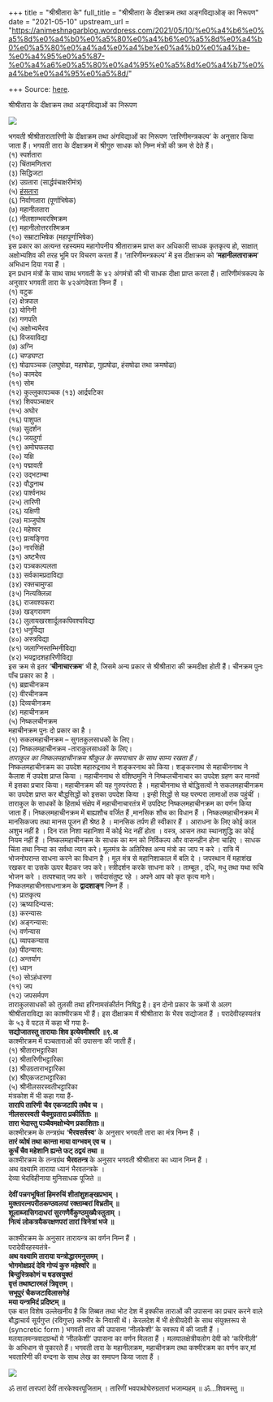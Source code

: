 +++
title = "श्रीश्रीतारा के"
full_title = "श्रीश्रीतारा के दीक्षाक्रम तथा अङ्गविद्याओङ् का निरूपण"
date = "2021-05-10"
upstream_url = "https://animeshnagarblog.wordpress.com/2021/05/10/%e0%a4%b6%e0%a5%8d%e0%a4%b0%e0%a5%80%e0%a4%b6%e0%a5%8d%e0%a4%b0%e0%a5%80%e0%a4%a4%e0%a4%be%e0%a4%b0%e0%a4%be-%e0%a4%95%e0%a5%87-%e0%a4%a6%e0%a5%80%e0%a4%95%e0%a5%8d%e0%a4%b7%e0%a4%be%e0%a4%95%e0%a5%8d/"

+++
Source: [here](https://animeshnagarblog.wordpress.com/2021/05/10/%e0%a4%b6%e0%a5%8d%e0%a4%b0%e0%a5%80%e0%a4%b6%e0%a5%8d%e0%a4%b0%e0%a5%80%e0%a4%a4%e0%a4%be%e0%a4%b0%e0%a4%be-%e0%a4%95%e0%a5%87-%e0%a4%a6%e0%a5%80%e0%a4%95%e0%a5%8d%e0%a4%b7%e0%a4%be%e0%a4%95%e0%a5%8d/).

श्रीश्रीतारा के दीक्षाक्रम तथा अङ्गविद्याओं का निरूपण

![](https://animeshnagarblog.files.wordpress.com/2021/05/maldivian_tara1139030603245200729.jpg?w=217)

भगवती श्रीश्रीतारातारिणी के दीक्षाक्रम तथा अंगविद्याओं का निरूपण
‘तारिणीमन्त्रकल्प’ के अनुसार किया जाता हैं। भगवती तारा के दीक्षाक्रम में
श्रीगुरु साधक को निम्न मंत्रों की क्रम से देते हैं।  
(१) स्पर्शतारा  
(२) चिंतामणितारा  
(३) सिद्धिजटा  
(४) उग्रतारा (सार्द्धपंचाक्षरीमंत्र)  
(५)
[हंसतारा](https://animeshnagarblog.wordpress.com/2021/04/15/%e0%a4%ad%e0%a4%97%e0%a4%b5%e0%a4%a4%e0%a5%80-%e0%a4%b9%e0%a4%82%e0%a4%b8%e0%a4%a4%e0%a4%be%e0%a4%b0%e0%a4%be/)  
(६) निर्वाणतारा (पूर्णाभिषेक)  
(७) महानीलतारा  
(८) नीलशाम्भवरश्मिक्रम  
(९) महानीलोत्तररश्मिक्रम  
(१०) सम्राटाभिषेक (महापूर्णाभिषेक)  
इस प्रकार का अत्यन्त रहस्यमय महागोपनीय श्रीताराक्रम प्राप्त कर अधिकारी
साधक कृतकृत्य हो, साक्षात् अक्षोभ्यशिव की तरह भूमि पर विचरण करता हैं।
‘तारिणीमन्त्रकल्प’ में इस दीक्षाक्रम को ‘**महानीलताराक्रम**‘ अभिधान दिया
गया हैं ।  
इन प्रधान मंत्रों के साथ साथ भगवती के ४२ अंगमंत्रों की भी साधक दीक्षा
प्राप्त करता हैं। तारिणीमंत्रकल्प के अनुसार भगवती तारा के ४२अंगदेवता
निम्न हैं ।  
(१) वटुक  
(२) क्षेत्रपाल  
(३) योगिनी  
(४) गणपति  
(५) अक्षोभ्यभैरव  
(६) विजयाविद्या  
(७) अग्नि  
(८) चण्डघण्टा  
(९) षोढापञ्चक (लघुषोढा, महाषोढा, गुह्यषोढा, हंसषोढा तथा क्रमषोढा)  
(१०) कामदेव  
(११) सोम  
(१२) कुल्लुकापञ्चक (१३) आर्द्रपटिका  
(१४) शिवपञ्चाक्षर  
(१५) अघोर  
(१६) पाशुपत  
(१७) सुदर्शन  
(१८) जयदुर्गा  
(१९) अमोघफलदा  
(२०) यक्षि  
(२१) पद्मावती  
(२२) उद्भटाम्बा  
(२३) वौद्धनाथ  
(२४) पार्श्वनाथ  
(२५) तारिणी  
(२६) यक्षिणी  
(२७) मञ्जुघोष  
(२८) महेश्वर  
(२९) प्रत्यङ्गिरा  
(३०) नारसिंही  
(३१) अष्टभैरव  
(३२) पञ्चकल्पलता  
(३३) सर्वकामप्रदाविद्या  
(३४) रक्तचामुण्डा  
(३५) नित्यक्लिन्ना  
(३६) राजवश्यकरा  
(३७) खड्गरावण  
(३८) लुलायखरशार्दूलकपिवश्यविद्या  
(३९) धनुर्विद्या  
(४०) अस्त्रविद्या  
(४१) जलाग्निस्तम्भिनीविद्या  
(४२) भयद्वादशहारिणीविद्या  
इस क्रम से इतर ‘**चीनाचारक्रम**‘ भी है, जिसमे अन्य प्रकार से
श्रीश्रीतारा की क्रमदीक्षा होती हैं। चीनक्रम पुनः पाँच प्रकार का है ।  
(१) ब्रह्मचीनक्रम  
(२) वीरचीनक्रम  
(३) दिव्यचीनक्रम  
(४) महाचीनक्रम  
(५) निष्कलचीनक्रम  
महाचीनक्रम पुनः दो प्रकार का है ।  
(१) सकलमहाचीनक्रम – सुगतकुलसाधकों के लिए।  
(२) निष्कलमहाचीनक्रम -ताराकुलसाधकों के लिए।  
*ताराकुल का निष्कलमहाचीनक्रम श्रीकुल के समयाचार के साथ साम्य रखता
हैं।*  
निष्कलमहाचीनक्रम का उपदेश महारुद्रनाथ ने शङ्करनाथ को किया। शङ्करनाथ से
महाचीननाथ ने कैलाश में उपदेश प्राप्त किया । महाचीननाथ से वशिष्ठमुनि ने
निष्कलचीनाचार का उपदेश ग्रहण कर मानवों में इसका प्रचार किया। महाचीनक्रम
की यह गुरुपरंपरा है । महाचीननाथ से बोद्धिसत्वों ने सकलमहाचीनक्रम का
उपदेश प्राप्त कर बौद्धसिद्धों को इसका उपदेश किया । इन्ही सिद्धों से यह
परम्परा लामाओं तक पहुंचीं ।ताराकुल के साधकों के हितार्थ संक्षेप में
महाचीनाचारतंत्र में उपदिष्ट निष्कलमहाचीनक्रम का वर्णन किया जाता हैं।
निष्कलमहाचीनक्रम में बाह्यशौच वर्जित हैं ,मानसिक शौच का विधान हैं ।
निष्कलमहाचीनक्रम में मानसिकजप तथा मानस पूजन ही श्रेष्ठ है । मानसिक तर्पण
ही स्वीकार हैं । आराधना के लिए कोई काल अशुभ नहीं है । दिन रात निशा
महानिशा में कोई भेद नहीं होता । वस्त्र, आसन तथा स्थानशुद्धि का कोई नियम
नहीं हैं । निष्कलमहाचीनक्रम के साधक का मन को निर्विकल्प और वासनहीन होना
चाहिए । साधक चिंता तथा निन्दा का सर्वथा त्याग करे। मूलमंत्र के अतिरिक्त
अन्य मंत्रो का जाप न करे । रात्रि में भोजनोपरान्त साधना करने का विधान
है । मूल मंत्र से महानिशाकाल में बलि दे । जपस्थान में महाशंख रखकर वा
उसके ऊपर बैठकर जप करे। स्त्रीदर्शन करके साधना करे । ताम्बूल , दधि, मधु
तथा यथा रूचि भोजन करे । तत्पश्चात् जप करे । सर्वदासंतुष्ट रहे । अपने आप
को कृत कृत्य माने।  
निष्कलमहाचीनसाधनाक्रम के **द्वादशाङ्ग** निम्न हैं ।  
(१) प्रातकृत्य  
(२) ऋष्यादिन्यास:  
(३) करन्यासः  
(४) अङ्गन्यास:  
(५) वर्णन्यास  
(६) व्यापकन्यास  
(७) पीठन्यास:  
(८) अन्तर्याग  
(९) ध्यान  
(१०) सोऽहंधारणा  
(११) जप  
(१२) जपसर्मपण  
ताराकुलसाधकों को तुलसी तथा हरिनामसंकीर्तन निषिद्ध है। इन दोनो प्रकार के
क्रमों से अलग श्रीश्रीताराविद्या का काश्मीरक्रम भी हैं। इस दीक्षाक्रम
में श्रीश्रीतारा के भैरव सद्योजात हैं ‌। परादेवीरहस्यतंत्र के ५३ वें पटल
में कहा भी गया है-  
**सद्योजातस्तु तारायाः शिव इत्येवमीश्वरि ॥९.अ**  
काश्मीरक्रम में पञ्चताराओं की उपासना की जाती हैं।  
(१) श्रीताराभट्टारिका  
(२) श्रीतारिणीभट्टारिका  
(३) श्रीउग्रताराभट्टारिका  
(४) श्रीएकजटाभट्टारिका  
(५) श्रीनीलसरस्वतीभट्टारिका  
मंत्रकोश में भी कहा गया हैं-  
**तारापि तारिणी चैव एकजटापि तथैव च ।**  
**नीलसरस्वती चैवमुग्रतारा प्रकीर्तिताः ॥**  
**तारा भेदास्तु पञ्चैवमक्षोभ्येण प्रकाशिताः॥**  
काश्मीरक्रम के तन्त्रग्रंथ ‘**भैरवसर्वस्व**‘ के अनुसार भगवती तारा का
मंत्र निम्न हैं ।  
**तारं व्योषं तथा कान्ता माया वाग्भवम् एव च ।**  
**कूर्चं चैव महेशानि ह्यन्ते फट् ठद्वयं तथा ॥**  
काश्मीरक्रम के तन्त्रग्रंथ **भैरवतन्त्र** के अनुसार भगवती श्रीश्रीतारा
का ध्यान निम्न हैं ।  
अथ वक्ष्यामि ताराया ध्यानं भैरवतन्त्रके ।  
देव्या भेदविहीनाया मुनिसाधक पूजिते ॥

**देवीं पन्नगभूषितां हिमरुचिं शीतांशुशङ्खप्रभाम् ।**  
**मुक्तारत्नपरीतकण्ठवलयां रक्ताम्बरां विभ्रतीम् ॥**  
**शूलाब्जासिगदाधरां सुरगणैर्वैकुण्ठमुख्यैःस्तुताम् ।**  
**नित्यं लोकत्रयैकरक्षणपरां तारां त्रिनेत्रां भजे ॥**

काश्मीरक्रम के अनुसार तारायन्त्र का वर्णन निम्न हैं ।  
परादेवीरहस्यतंत्रे-  
**अथ वक्ष्यामि ताराया यन्त्रोद्धारमनुत्तमम् ।**  
**भोगमोक्षप्रदं देवि गोप्यं कुरु महेश्वरि ॥**  
**बिन्दुस्त्रिकोणं च षडस्रयुक्तं**  
**वृत्तं तथाष्टारमलं त्रिवृत्तम् ।**  
**सभूपुरं चैकजटाविलासगेहं**  
**मया यन्त्रमिदं प्रदिष्टम् ॥**  
एक बात विशेष उल्लेखनीय है कि तिब्बत तथा भोट देश में इक्कीस ताराओं की
उपासना का प्रचार करने वाले बौद्धाचार्य सूर्यगुप्त (रविगुप्त) कश्मीर के
निवासी थें। केरलदेश में भी क्षेत्रीयदेवी के साथ संयुक्तरूप से (syncretic
form ) भगवती तारा की उपासना ‘नीलकेशी’ के स्वरूप में की जाती हैं ।
मलयालमन्त्रवादग्रन्थों मे ‘नीलकेशी’ उपासना का वर्णन मिलता हैं ।
मलयालक्षेत्रीयलोग देवी को ‘करिनीली’ के अभिधान से पुकारते हैं। भगवती तारा
के महानीलक्रम, महाचीनक्रम तथा कश्मीरक्रम का वर्णन कर,मां भवतारिणी की
वन्दना के साथ लेख का समापन किया जाता हैं ।

![](https://animeshnagarblog.files.wordpress.com/2021/05/1280px-green_tara_1947_wk3411362632805158581.jpg?w=237)

ॐ तारां तारपरां देवीं तारकेश्वरपूजिताम् ‌। तारिणीं भवपाथोघेरुग्रतारां
भजाम्यहम् ॥ ॐ…शिवमस्तु ॥

